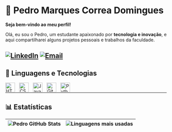 
# 👾 Pedro Marques Correa Domingues
**Seja bem-vindo ao meu perfil!**

Olá, eu sou o Pedro, um estudante apaixonado por **tecnologia e inovação**, e aqui compartilharei alguns projetos pessoais e trabalhos da faculdade.

[![LinkedIn](https://img.shields.io/badge/-LinkedIn-0A66C2?style=for-the-badge&logo=linkedin&logoColor=white)]([https://www.linkedin.com/in/eliseu-fesantos/](https://www.linkedin.com/in/pedro-domingues-126192276/))
[![Email](https://img.shields.io/badge/-Email-D14836?style=for-the-badge&logo=gmail&logoColor=white)](mailto:pedromarquescd@gmail.com)
---
## 🤖 Linguagens e Tecnologias
<img align="left" alt="HTML" title="HTML" width="30px" style="padding-right: 10px;" src="https://cdn.jsdelivr.net/gh/devicons/devicon@latest/icons/html5/html5-original.svg" />
<img align="left" alt="CSS" title="CSS" width="30px" style="padding-right: 10px;" src="https://cdn.jsdelivr.net/gh/devicons/devicon@latest/icons/css3/css3-original.svg" />
<img align="left" alt="JavaScript" title="JavaScript" width="30px" style="padding-right: 10px;" src="https://cdn.jsdelivr.net/gh/devicons/devicon@latest/icons/javascript/javascript-original.svg" />
<img align="left" alt="Git" title="Git" width="30px" style="padding-right: 10px;" src="https://cdn.jsdelivr.net/gh/devicons/devicon@latest/icons/git/git-original.svg" />
<img align="left" alt="Python" title="Python" width="30px" style="padding-right: 10px;" src="https://cdn.jsdelivr.net/gh/devicons/devicon@latest/icons/python/python-original.svg" />
<br/>

---
## 📊 Estatísticas
| ![Pedro GitHub Stats](https://github-readme-stats.vercel.app/api?username=pedromcd&show_icons=true&theme=tokyonight&include_all_commits=true&locale=pt-br) | ![Linguagens mais usadas](https://github-readme-stats.vercel.app/api/top-langs/?username=pedromcd&theme=tokyonight&layout=compact&custom_title=Tecnologias&langs_count=9) |
| --- | --- |
